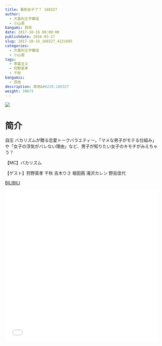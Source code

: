 ```yaml
---
title: 看到女子了？ 160327
author: 
  - 大喜利王字幕组
  - 小山君
bangumi: 其他
date: 2017-10-16 00:00:00
publishdate: 2016-03-27
slug: 2017-10-16_160327_4221685
categories: 
  - 大喜利王字幕组
  - 小山君
tags: 
  - 笨蛋主义
  - 狩野英孝
  - 千秋
bangumis: 
  - 其他
description: 其他&#8226;160327
weight: 39673
---
```


![](https://i.imgur.com/60RTX0H.jpg)

# 简介  
自压 バカリズムが贈る恋愛トークバラエティー。「マメな男子がモテる仕組み」や「女子の浮気がバレない理由」など、男子が知りたい女子のキモチがみえちゃう？
【MC】バカリズム 
【ゲスト】狩野英孝 千秋 吉木りさ 堀田茜 滝沢カレン 野呂佳代


  [BILIBILI](https://www.bilibili.com/video/av4221685/)


  <iframe src="//www.bilibili.com/html/html5player.html?cid=6822139&aid=4221685" width="100%" height="500" frameborder="0" allowfullscreen="allowfullscreen"></iframe>
